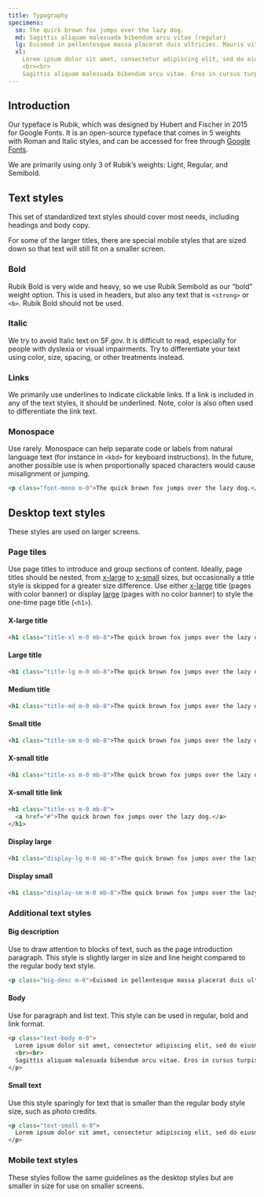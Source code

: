 ```yaml
---
title: Typography
specimens:
  sm: The quick brown fox jumps over the lazy dog.
  md: Sagittis aliquam malesuada bibendum arcu vitae (regular)
  lg: Euismod in pellentesque massa placerat duis ultricies. Mauris vitae ultricies leo integer malesuada nunc vel. Sed odio morbi quis commodo odio.
  xl: 
    Lorem ipsum dolor sit amet, consectetur adipiscing elit, sed do eiusmod tempor incididunt ut labore et dolore magna aliqua. Euismod in pellentesque massa placerat duis ultricies. Mauris vitae ultricies leo integer malesuada nunc vel. Sed odio morbi quis commodo odio. 
    <br><br>
    Sagittis aliquam malesuada bibendum arcu vitae. Eros in cursus turpis massa tincidunt dui ut. Urna nunc id cursus metus aliquam eleifend mi. Ac turpis egestas sed tempus. Diam quis enim lobortis scelerisque fermentum. Rutrum quisque non tellus orci ac auctor augue mauris.
---
```


## Introduction
Our typeface is Rubik, which was designed by Hubert and Fischer in 2015 for
Google Fonts. It is an open-source typeface that comes in 5 weights with
Roman and Italic styles, and can be accessed for free through [Google
Fonts][rubik].

We are primarily using only 3 of Rubik’s weights: Light, Regular, and Semibold.

## Text styles
This set of standardized text styles should cover most needs, including
headings and body copy.

For some of the larger titles, there are special mobile styles that are sized
down so that text will still fit on a smaller screen.

### Bold
Rubik Bold is very wide and heavy, so we use Rubik Semibold as our “bold”
weight option. This is used in headers, but also any text that is `<strong>` or
`<b>`. Rubik Bold should not be used.

### Italic
We try to avoid Italic text on SF.gov. It is difficult to read, especially for
people with dyslexia or visual impairments. Try to differentiate your text
using color, size, spacing, or other treatments instead.

### Links
We primarily use underlines to indicate clickable links. If a link is included
in any of the text styles, it should be underlined. Note, color is also often
used to differentiate the link text.

### Monospace
Use rarely. Monospace can help separate code or labels from natural language
text (for instance in `<kbd>` for keyboard instructions). In the future,
another possible use is when proportionally spaced characters would cause
misalignment or jumping.

```html
<p class="font-mono m-0">The quick brown fox jumps over the lazy dog.</p>
```

## Desktop text styles
These styles are used on larger screens.

### Page tiles
Use page titles to introduce and group sections of content. Ideally, page
titles should be nested, from [x-large](#x-large-title) to
[x-small](#x-small-title) sizes, but occasionally a title style is skipped for
a greater size difference. Use either [x-large](#x-large-title) title (pages
with color banner) or display [large](#large-title) (pages with no color
banner) to style the one-time page title (`<h1>`).

#### X-large title
```html
<h1 class="title-xl m-0 mb-8">The quick brown fox jumps over the lazy dog.</h1>
```

#### Large title
```html
<h1 class="title-lg m-0 mb-8">The quick brown fox jumps over the lazy dog.</h1>
```

#### Medium title
```html
<h1 class="title-md m-0 mb-8">The quick brown fox jumps over the lazy dog.</h1>
```

#### Small title
```html
<h1 class="title-sm m-0 mb-8">The quick brown fox jumps over the lazy dog.</h1>
```

#### X-small title
```html
<h1 class="title-xs m-0 mb-8">The quick brown fox jumps over the lazy dog.</h1>
```

#### X-small title link
```html
<h1 class="title-xs m-0 mb-8">
  <a href="#">The quick brown fox jumps over the lazy dog.</a>
</h1>
```

#### Display large
```html
<h1 class="display-lg m-0 mb-8">The quick brown fox jumps over the lazy dog.</h1>
```

#### Display small
```html
<h1 class="display-sm m-0 mb-8">The quick brown fox jumps over the lazy dog.</h1>
```

### Additional text styles

#### Big description
Use to draw attention to blocks of text, such as the page introduction
paragraph. This style is slightly larger in size and line height compared to
the regular body text style.

```html
<p class="big-desc m-0">Euismod in pellentesque massa placerat duis ultricies. Mauris vitae ultricies leo integer malesuada nunc vel. Sed odio morbi quis commodo odio.</p>
```

#### Body
Use for paragraph and list text. This style can be used in regular, bold and
link format.

```html
<p class="text-body m-0">
  Lorem ipsum dolor sit amet, consectetur adipiscing elit, sed do eiusmod tempor incididunt ut labore et dolore magna aliqua. Euismod in pellentesque massa placerat duis ultricies. Mauris vitae ultricies leo integer malesuada nunc vel. Sed odio morbi quis commodo odio. 
  <br><br>
  Sagittis aliquam malesuada bibendum arcu vitae. Eros in cursus turpis massa tincidunt dui ut. Urna nunc id cursus metus aliquam eleifend mi. Ac turpis egestas sed tempus. Diam quis enim lobortis scelerisque fermentum. Rutrum quisque non tellus orci ac auctor augue mauris.
</p>
```

#### Small text
Use this style sparingly for text that is smaller than the regular body style
size, such as photo credits.

```html
<p class="text-small m-0">
  Lorem ipsum dolor sit amet, consectetur adipiscing elit, sed do eiusmod tempor incididunt ut labore et dolore magna aliqua.
</p>
```

### Mobile text styles
These styles follow the same guidelines as the desktop styles but are
smaller in size for use on smaller screens.


[google fonts]: https://fonts.google.com
[rubik]: https://fonts.google.com/specimen/Rubik
